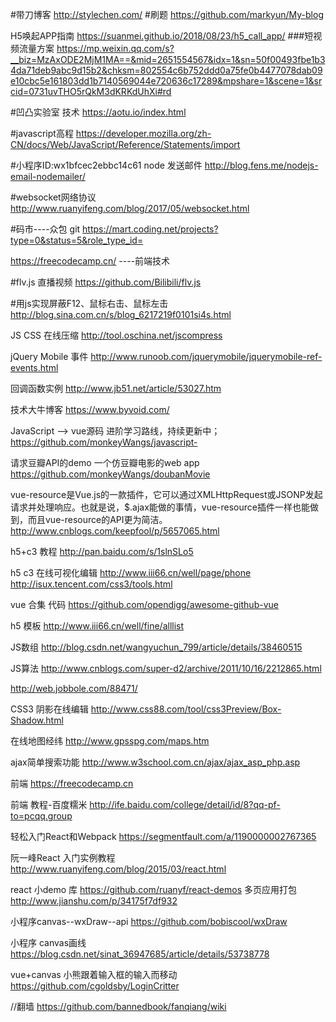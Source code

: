 #带刀博客
http://stylechen.com/
#刷题
https://github.com/markyun/My-blog

H5唤起APP指南
https://suanmei.github.io/2018/08/23/h5_call_app/
###短视频流量方案
https://mp.weixin.qq.com/s?__biz=MzAxODE2MjM1MA==&mid=2651554567&idx=1&sn=50f00493fbe1b34da71deb9abc9d15b2&chksm=802554c6b752ddd0a75fe0b4477078dab09e10cbc5e161803dd1b7140569044e720636c17289&mpshare=1&scene=1&srcid=0731uvTHO5rQkM3dKRKdUhXi#rd


#凹凸实验室 技术
https://aotu.io/index.html

#javascript高程
https://developer.mozilla.org/zh-CN/docs/Web/JavaScript/Reference/Statements/import

#小程序ID:wx1bfcec2ebbc14c61
node 发送邮件
http://blog.fens.me/nodejs-email-nodemailer/

#websocket网络协议
http://www.ruanyifeng.com/blog/2017/05/websocket.html

#码市----众包 git
https://mart.coding.net/projects?type=0&status=5&role_type_id=


https://freecodecamp.cn/   ----前端技术

#flv.js  直播视频
https://github.com/Bilibili/flv.js

#用js实现屏蔽F12、鼠标右击、鼠标左击
http://blog.sina.com.cn/s/blog_6217219f0101si4s.html

JS CSS 在线压缩
http://tool.oschina.net/jscompress

jQuery Mobile 事件
http://www.runoob.com/jquerymobile/jquerymobile-ref-events.html

回调函数实例
http://www.jb51.net/article/53027.htm

技术大牛博客
https://www.byvoid.com/

JavaScript —> vue源码 进阶学习路线，持续更新中；
https://github.com/monkeyWangs/javascript-

请求豆瓣API的demo 一个仿豆瓣电影的web app 
https://github.com/monkeyWangs/doubanMovie

vue-resource是Vue.js的一款插件，它可以通过XMLHttpRequest或JSONP发起请求并处理响应。也就是说，$.ajax能做的事情，vue-resource插件一样也能做到，而且vue-resource的API更为简洁。
http://www.cnblogs.com/keepfool/p/5657065.html

h5+c3 教程
http://pan.baidu.com/s/1slnSLo5


h5 c3 在线可视化编辑
http://www.iii66.cn/well/page/phone
http://isux.tencent.com/css3/tools.html

vue 合集 代码
https://github.com/opendigg/awesome-github-vue

h5 模板
http://www.iii66.cn/well/fine/alllist

JS数组
http://blog.csdn.net/wangyuchun_799/article/details/38460515

JS算法
http://www.cnblogs.com/super-d2/archive/2011/10/16/2212865.html

http://web.jobbole.com/88471/


CSS3 阴影在线编辑
http://www.css88.com/tool/css3Preview/Box-Shadow.html


在线地图经纬
http://www.gpsspg.com/maps.htm

ajax简单搜索功能
http://www.w3school.com.cn/ajax/ajax_asp_php.asp

前端
https://freecodecamp.cn

前端 教程-百度糯米
http://ife.baidu.com/college/detail/id/8?qq-pf-to=pcqq.group

轻松入门React和Webpack
https://segmentfault.com/a/1190000002767365


阮一峰React 入门实例教程
http://www.ruanyifeng.com/blog/2015/03/react.html


react 小demo 库
https://github.com/ruanyf/react-demos
多页应用打包
http://www.jianshu.com/p/34175f7df932

小程序canvas--wxDraw--api
https://github.com/bobiscool/wxDraw
	
小程序	canvas画线
https://blog.csdn.net/sinat_36947685/article/details/53738778	

vue+canvas  小熊跟着输入框的输入而移动
https://github.com/cgoldsby/LoginCritter

//翻墙
https://github.com/bannedbook/fanqiang/wiki	
